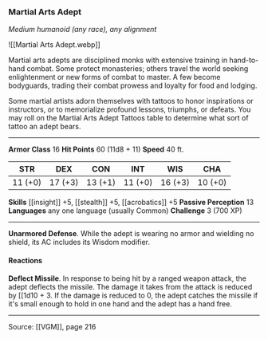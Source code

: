 ### Martial Arts Adept
_Medium humanoid (any race), any alignment_

![[Martial Arts Adept.webp]]

Martial arts adepts are disciplined monks with extensive training in hand-to-hand combat. Some protect monasteries; others travel the world seeking enlightenment or new forms of combat to master. A few become bodyguards, trading their combat prowess and loyalty for food and lodging.

Some martial artists adorn themselves with tattoos to honor inspirations or instructors, or to memorialize profound lessons, triumphs, or defeats. You may roll on the Martial Arts Adept Tattoos table to determine what sort of tattoo an adept bears.





---

**Armor Class** 16
**Hit Points** 60 (11d8 + 11)
**Speed** 40 ft.

| STR     | DEX     | CON     | INT     | WIS     | CHA     |
|---------|---------|---------|---------|---------|---------|
| 11 (+0) | 17 (+3) | 13 (+1) | 11 (+0) | 16 (+3) | 10 (+0) |

**Skills** [[insight]] +5, [[stealth]] +5, [[acrobatics]] +5
**Passive Perception** 13
**Languages** any one language (usually Common)
**Challenge** 3 (700 XP)

---

**Unarmored Defense**. While the adept is wearing no armor and wielding no shield, its AC includes its Wisdom modifier.

#### Reactions
**Deflect Missile**. In response to being hit by a ranged weapon attack, the adept deflects the missile. The damage it takes from the attack is reduced by [[1d10 + 3. If the damage is reduced to 0, the adept catches the missile if it's small enough to hold in one hand and the adept has a hand free.


---

Source: [[VGM]], page 216